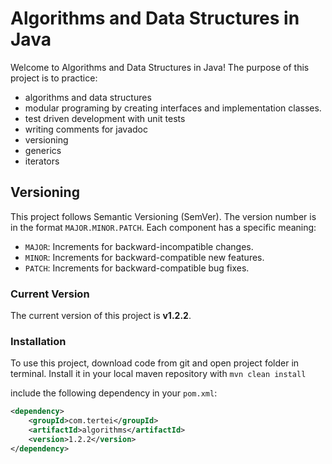 # Algorithms and Data Structures in Java

Welcome to Algorithms and Data Structures in Java! 
The purpose of this project is to practice:
- algorithms and data structures
- modular programing by creating interfaces and implementation classes.
- test driven development with unit tests
- writing comments for javadoc
- versioning
- generics
- iterators
 

## Versioning

This project follows Semantic Versioning (SemVer). The version number is in the format `MAJOR.MINOR.PATCH`. Each component has a specific meaning:

- `MAJOR`: Increments for backward-incompatible changes.
- `MINOR`: Increments for backward-compatible new features.
- `PATCH`: Increments for backward-compatible bug fixes.

### Current Version

The current version of this project is **v1.2.2**.

### Installation

To use this project, download code from git and open project folder in terminal.
Install it in your local maven repository with `mvn clean install`

include the following dependency in your `pom.xml`:

```xml
<dependency>
    <groupId>com.tertei</groupId>
    <artifactId>algorithms</artifactId>
    <version>1.2.2</version>
</dependency>
